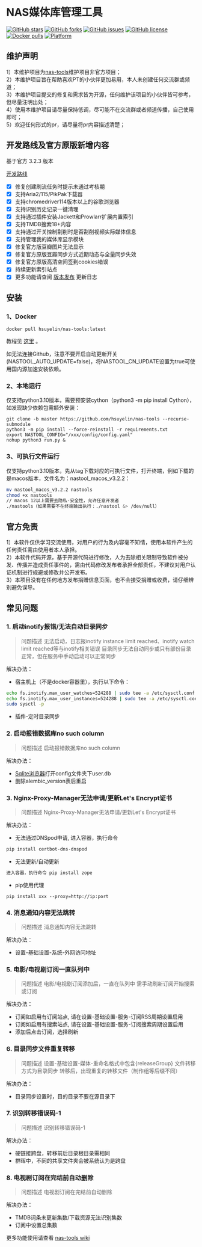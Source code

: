 # NAS媒体库管理工具

[![GitHub stars](https://img.shields.io/github/stars/hsuyelin/nas-tools?style=plastic)](https://github.com/hsuyelin/nas-tools/stargazers)
[![GitHub forks](https://img.shields.io/github/forks/hsuyelin/nas-tools?style=plastic)](https://github.com/hsuyelin/nas-tools/network/members)
[![GitHub issues](https://img.shields.io/github/issues/hsuyelin/nas-tools?style=plastic)](https://github.com/hsuyelin/nas-tools/issues)
[![GitHub license](https://img.shields.io/github/license/hsuyelin/nas-tools?style=plastic)](https://github.com/hsuyelin/nas-tools/blob/master/LICENSE.md)
[![Docker pulls](https://img.shields.io/docker/pulls/hsuyelin/nas-tools?style=plastic)](https://hub.docker.com/r/hsuyelin/nas-tools)
[![Platform](https://img.shields.io/badge/platform-amd64/arm64-pink?style=plastic)](https://hub.docker.com/r/hsuyelin/nas-tools)

## 维护声明

1）本维护项目为[nas-tools](https://github.com/NAStool/nas-tools)维护项目非官方项目；  
2）本维护项目旨在帮助喜欢PT的小伙伴更加易用，本人未创建任何交流群或频道；  
3）本维护项目提交的修复和需求皆为开源，任何维护该项目的小伙伴皆可参考，但尽量注明出处；  
4）使用本维护项目请尽量保持低调，尽可能不在交流群或者频道传播，自己使用即可；  
5）欢迎任何形式的pr，请尽量将pr内容描述清楚；  

## 开发路线及官方原版新增内容

基于官方 3.2.3 版本

[开发路线](https://github.com/zengliming/nas-tools/discussions/91)
- [x] 修复创建刷流任务时提示未通过考核期
- [x] 支持Aria2/115/PikPak下载器
- [x] 支持chromedriver114版本以上的谷歌浏览器
- [x] 支持识别历史记录一键清理
- [x] 支持通过插件安装Jackett和Prowlarr扩展内置索引
- [x] 支持TMDB搜索18+内容
- [x] 支持通过开关控制刮削时是否刮削视频实际媒体信息
- [x] 支持管理我的媒体库显示模块
- [x] 修复官方版豆瓣图片无法显示
- [x] 修复官方原版豆瓣同步方式近期动态与全量同步失效
- [x] 修复官方原版高清空间签到cookies错误
- [x] 持续更新索引站点
- [x] 更多功能请查阅 [版本发布](https://github.com/zengliming/nas-tools/releases)  更新日志 

## 安装
### 1、Docker
```
docker pull hsuyelin/nas-tools:latest
```
教程见 [这里](https://raw.githubusercontent.com/hsuyelin/nas-tools/master/docker/readme.md) 。

如无法连接Github，注意不要开启自动更新开关(NASTOOL_AUTO_UPDATE=false)，将NASTOOL_CN_UPDATE设置为true可使用国内源加速安装依赖。

### 2、本地运行
仅支持python3.10版本，需要预安装cython（python3 -m pip install Cython），如发现缺少依赖包需额外安装：
```
git clone -b master https://github.com/hsuyelin/nas-tools --recurse-submodule 
python3 -m pip install --force-reinstall -r requirements.txt
export NASTOOL_CONFIG="/xxx/config/config.yaml"
nohup python3 run.py & 
```

### 3、可执行文件运行
仅支持python3.10版本，先从tag下载对应的可执行文件，打开终端，例如下载的是macos版本，文件名为：nastool_macos_v3.2.2：
```bash
mv nastool_macos_v3.2.2 nastools
chmod +x nastools
// macos 12以上需要去隐私-安全性，允许任意开发者
./nastools（如果需要不在终端输出执行：./nastool &> /dev/null）
```

## 官方免责

1）本软件仅供学习交流使用，对用户的行为及内容毫不知情，使用本软件产生的任何责任需由使用者本人承担。  
2）本软件代码开源，基于开源代码进行修改，人为去除相关限制导致软件被分发、传播并造成责任事件的，需由代码修改发布者承担全部责任，不建议对用户认证机制进行规避或修改并公开发布。  
3）本项目没有在任何地方发布捐赠信息页面，也不会接受捐赠或收费，请仔细辨别避免误导。


## 常见问题

### 1. 启动inotify报错/无法自动目录同步

> 问题描述
> 无法启动，日志报inotify instance limit reached、inotify watch limit reached等与inotify相关错误
> 目录同步无法自动同步或只有部份目录正常，但在服务中手动启动可以正常同步

解决办法：
* 宿主机上（不是docker容器里），执行以下命令：
 ```bash
echo fs.inotify.max_user_watches=524288 | sudo tee -a /etc/sysctl.conf
echo fs.inotify.max_user_instances=524288 | sudo tee -a /etc/sysctl.conf
sudo sysctl -p
```
* 插件-定时目录同步

### 2. 启动报错数据库no such column
> 问题描述
> 启动报错数据库no such column

解决办法：
* [Sqlite浏览器](https://github.com/sqlitebrowser/sqlitebrowser)打开config文件夹下user.db
* 删除alembic_version表后重启

### 3. Nginx-Proxy-Manager无法申请/更新Let's Encrypt证书
> 问题描述
> Nginx-Proxy-Manager无法申请/更新Let's Encrypt证书

解决办法：
* 无法通过DNSpod申请, 进入容器，执行命令
```bash
pip install certbot-dns-dnspod
```

* 无法更新/自动更新
```bash
进入容器，执行命令 pip install zope
```

* pip使用代理
```
pip install xxx --proxy=http://ip:port
```

### 4. 消息通知内容无法跳转
> 问题描述
> 消息通知内容无法跳转

解决办法：
* 设置-基础设置-系统-外网访问地址

### 5. 电影/电视剧订阅一直队列中
> 问题描述
> 电影/电视剧订阅添加后，一直在队列中
> 需手动刷新订阅开始搜索或订阅

解决办法：
* 订阅如启用有订阅站点, 请在设置-基础设置-服务-订阅RSS周期设置启用
* 订阅如启用有搜索站点, 请在设置-基础设置-服务-订阅搜索周期设置启用
* 添加后点击订阅，选择刷新

### 6. 目录同步文件重复转移
> 问题描述
> 设置-基础设置-媒体-重命名格式中包含{releaseGroup}
> 文件转移方式为目录同步
> 转移后，出现重复的转移文件（制作组等后缀不同）

解决办法：
* 目录同步设置时，目的目录不要在源目录下

### 7. 识别转移错误码-1
> 问题描述
> 识别转移错误码-1

解决办法：
* 硬链接跨盘，转移前后目录根目录需相同
* 群晖中，不同的共享文件夹会被系统认为是跨盘

### 8. 电视剧订阅在完结前自动删除
> 问题描述
> 电视剧订阅在完结前自动删除

解决办法：
*  TMDB词条未更新集数/下载资源无法识别集数
*  订阅中设置总集数

更多功能使用请查看 [nas-tools wiki](https://t.me/NAStool_wiki)
